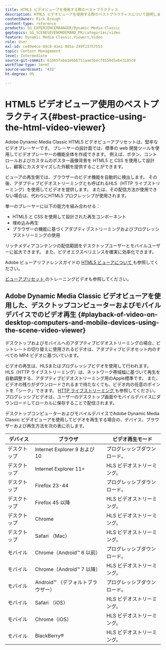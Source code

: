 ```yaml
---
title: HTML5 ビデオビューアを使用する際のベストプラクティス
description: HTML5 ビデオビューアを使用する際のベストプラクティスについて説明します。
contentOwner: Rick Brough
content-type: reference
products: SG_EXPERIENCEMANAGER/Dynamic-Media-Classic
geptopics: SG_SCENESEVENONDEMAND_PK/categories/video
feature: Dynamic Media Classic,Viewers,Video
role: User
exl-id: ce49e4ce-8dc0-41e1-865a-249f23757553
topic: Content Management
level: Intermediate
source-git-commit: 61665faba1e6bb711aae5becf0150d1ebe3105c0
workflow-type: tm+mt
source-wordcount: '432'
ht-degree: 9%

---
```


# HTML5 ビデオビューア使用のベストプラクティス{#best-practice-using-the-html-video-viewer}

Adobe Dynamic Media Classic HTML5 ビデオビューアプリセットは、堅牢なビデオプレーヤーです。 プレーヤーの設計面では、標準の web 開発ツールを使用してビデオプレーヤーの機能全体を作成できます。 例えば、ボタン、コントロールおよびカスタムのポスター画像背景を HTML5 と CSS を使用して設計し、顧客にカスタマイズした外観を提供することができます。

ビューアの再生側では、ブラウザーのビデオ機能を自動的に検出します。 その後、アダプティブビデオストリーミングとも呼ばれるHLS（HTTP ライブストリーミング）を使用してビデオを提供します。 または、その配信方法が使用できない場合は、代わりにHTML5 プログレッシブが使用されます。

単一のプレーヤーに以下の能力を組み合わせる：

* HTML5 と CSS を使用して設計された再生コンポーネント
* 埋め込み再生
* ブラウザーの機能に基づくアダプティブストリーミングおよびプログレッシブストリーミングの使用

リッチメディアコンテンツの配信範囲をデスクトップユーザーとモバイルユーザーに拡大できます。 また、ビデオエクスペリエンスを確実に効率化できます。

Adobe ビューアリファレンスガイドの [HTML5 ビューアについて ](https://experienceleague.adobe.com/en/docs/dynamic-media-developer-resources/library/viewers-for-aem-assets-only/c-html5-aem-asset-viewers#viewers-for-aem-assets-only) も参照してください。

[ ビューアプリセット ](https://s7d5.scene7.com/s7viewers/html5/VideoViewer.html?videoserverurl=https://s7d5.scene7.com/is/content/&emailurl=https://s7d5.scene7.com/s7/emailFriend&serverUrl=https://s7d5.scene7.com/is/image/&config=Scene7SharedAssets/Universal_HTML5_Video&contenturl=https://s7d5.scene7.com/skins/&asset=S7tutorials/550_viewer-presets_converted%20renamed_Done-AVS) のトレーニングビデオも参照してください。

## Adobe Dynamic Media Classic ビデオビューアを使用した、デスクトップコンピューターおよびモバイルデバイスでのビデオ再生 {#playback-of-video-on-desktop-computers-and-mobile-devices-using-the-scene-video-viewer}

デスクトップおよびモバイルへのアダプティブビデオストリーミングの場合、ビットレートの切り替えに使用されるビデオは、アダプティブビデオセット内のすべての MP4 ビデオに基づいています。

ビデオの再生は、HLSまたはプログレッシブビデオを使用して行われます。 HLS（HTTP ライブストリーミング）は、ネットワーク帯域幅に基づいて再生を自動調整する、アダプティブビデオストリーミング用のApple標準です。 また、ビデオの残りがダウンロードされるまで待たなくても、ビデオ内の任意のポイントを「シーク」できます。 [HTTP ライブストリーミング ](https://developer.apple.com/streaming/) も参照してください。 プログレッシブビデオは、ユーザーのデスクトップ画面やモバイルデバイスにダウンロードしてローカルに保存することで配信されます。

デスクトップコンピューターおよびモバイルデバイスでAdobe Dynamic Media Classic ビデオビューアを使用してビデオを再生する場合の、デバイス、ブラウザーおよび再生方法を次の表に示します。

| デバイス | ブラウザ | ビデオ再生モード |
|--- |--- |--- |
| デスクトップ | Internet Explorer 9 および 10 | プログレッシブダウンロード。 |
| デスクトップ | Internet Explorer 11+ | HLS ビデオストリーミング。 |
| デスクトップ | Firefox 23-44 | プログレッシブダウンロード。 |
| デスクトップ | Firefox 45 以降 | HLS ビデオストリーミング。 |
| デスクトップ | Chrome | HLS ビデオストリーミング。 |
| デスクトップ | Safari （Mac） | HLS ビデオストリーミング。 |
| モバイル | Chrome（Android™ 6 以前） | プログレッシブダウンロード。 |
| モバイル | Chrome（Android™ 7 以降） | HLS ビデオストリーミング。 |
| モバイル | Android™ （デフォルトブラウザー） | プログレッシブダウンロード。 |
| モバイル | Safari （iOS） | HLS ビデオストリーミング。 |
| モバイル | Chrome（iOS） | HLS ビデオストリーミング。 |
| モバイル | BlackBerry® | HLS ビデオストリーミング。 |

